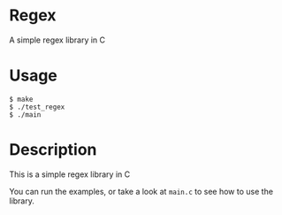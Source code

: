 # Regex
A simple regex library in C

# Usage
```
$ make
$ ./test_regex
$ ./main
```

# Description
This is a simple regex library in C

You can run the examples, or take a look at `main.c` to see how to use the library.
